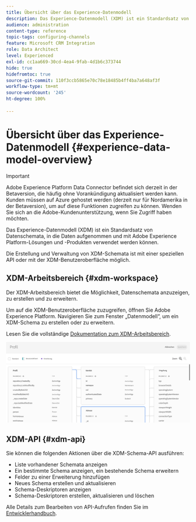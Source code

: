 ```yaml
---
title: Übersicht über das Experience-Datenmodell
description: Das Experience-Datenmodell (XDM) ist ein Standardsatz von Datenschemata, in die Daten aufgenommen und mit Adobe Experience Platform-Lösungen und -Produkten verwendet werden können.
audience: administration
content-type: reference
topic-tags: configuring-channels
feature: Microsoft CRM Integration
role: Data Architect
level: Experienced
exl-id: cc1aa669-30cd-4ea4-9fab-4d1b6c373744
hide: true
hidefromtoc: true
source-git-commit: 110f3ccb5865e70c78e18485b4ff4ba7a648af3f
workflow-type: tm+mt
source-wordcount: '245'
ht-degree: 100%

---
```


# Übersicht über das Experience-Datenmodell {#experience-data-model-overview}

>[!IMPORTANT]
>
>Adobe Experience Platform Data Connector befindet sich derzeit in der Betaversion, die häufig ohne Vorankündigung aktualisiert werden kann. Kunden müssen auf Azure gehostet werden (derzeit nur für Nordamerika in der Betaversion), um auf diese Funktionen zugreifen zu können. Wenden Sie sich an die Adobe-Kundenunterstützung, wenn Sie Zugriff haben möchten.

Das Experience-Datenmodell (XDM) ist ein Standardsatz von Datenschemata, in die Daten aufgenommen und mit Adobe Experience Platform-Lösungen und -Produkten verwendet werden können.

Die Erstellung und Verwaltung von XDM-Schemata ist mit einer speziellen API oder mit der XDM-Benutzeroberfläche möglich.

## XDM-Arbeitsbereich {#xdm-workspace}

Der XDM-Arbeitsbereich bietet die Möglichkeit, Datenschemata anzuzeigen, zu erstellen und zu erweitern.

Um auf die XDM-Benutzeroberfläche zuzugreifen, öffnen Sie Adobe Experience Platform. Navigieren Sie zum Fenster „Datenmodell“, um ein XDM-Schema zu erstellen oder zu erweitern.

Lesen Sie die vollständige [Dokumentation zum XDM-Arbeitsbereich](https://experienceleague.adobe.com/docs/experience-platform/xdm/api/getting-started.html?lang=de).

![](assets/aep_xdmworkspace.png)

## XDM-API {#xdm-api}

Sie können die folgenden Aktionen über die XDM-Schema-API ausführen:

* Liste vorhandener Schemata anzeigen
* Ein bestimmte Schema anzeigen, ein bestehende Schema erweitern
* Felder zu einer Erweiterung hinzufügen
* Neues Schema erstellen und aktualisieren
* Schema-Deskriptoren anzeigen
* Schema-Deskriptoren erstellen, aktualisieren und löschen

Alle Details zum Bearbeiten von API-Aufrufen finden Sie im [Entwicklerhandbuch](https://experienceleague.adobe.com/docs/experience-platform/xdm/api/getting-started.html?lang=de).
